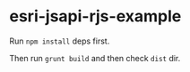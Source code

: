 esri-jsapi-rjs-example
======================

Run `npm install` deps first.

Then run `grunt build` and then check `dist` dir.
